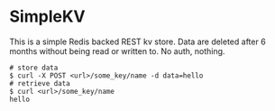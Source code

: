 SimpleKV
========

This is a simple Redis backed REST kv store. Data are deleted after 6 months
without being read or written to. No auth, nothing.

```
# store data
$ curl -X POST <url>/some_key/name -d data=hello
# retrieve data
$ curl <url>/some_key/name
hello
```
